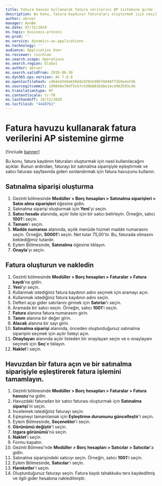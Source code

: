 ```yaml
---
title: Fatura havuzu kullanarak fatura verilerini AP sistemine girme
description: Bu konu, fatura kaydının faturaları oluşturmak için nasıl kullanılacağını açıklar.
author: abruer
manager: AnnBe
ms.date: 07/31/2019
ms.topic: business-process
ms.prod: ''
ms.service: dynamics-ax-applications
ms.technology: ''
audience: Application User
ms.reviewer: roschlom
ms.search.scope: Operations
ms.search.region: Global
ms.author: abruer
ms.search.validFrom: 2016-06-30
ms.dyn365.ops.version: AX 7.0.0
ms.openlocfilehash: cd6de42dda650d42d703e905f8d48f73b9e4afd6
ms.sourcegitcommit: 199848e78df5cb7c439b001bdbe1ece963593cdb
ms.translationtype: HT
ms.contentlocale: tr-TR
ms.lasthandoff: 10/13/2020
ms.locfileid: "4448761"
---
```

# <a name="key-invoice-data-into-the-ap-system-using-invoice-pool"></a>Fatura havuzu kullanarak fatura verilerini AP sistemine girme

[!include [banner](../../includes/banner.md)]

Bu konu, fatura kaydının faturaları oluşturmak için nasıl kullanılacağını açıklar. Bunun ardından, faturayı bir satınalma siparişiyle eşleştirmek ve satıcı faturası sayfasında gideri sonlandırmak için fatura havuzunu kullanın.


## <a name="create-a-purchase-order"></a>Satınalma siparişi oluşturma
1. Gezinti bölmesinde **Modüller > Borç hesapları > Satınalma siparişleri > Satın alma siparişleri** öğesine gidin.
2. Satınalma siparişi oluşturmak için **Yeni**'yi seçin.
3. **Satıcı hesabı** alanında, açılır liste için bir satıcı belirleyin. Örneğin, satıcı **1001**'i seçin.
4. **Tamam**'ı seçin.
5. **Madde numarası** alanında, açılık menüde hizmet madde numarasını seçin. Örneğin, **S0001**'i seçin. Net tutar 75,00'tir.  Bu, faturada olmasını beklediğimiz tutardır.  
6. Eylem Bölmesinde, **Satınalma** öğesine tıklayın.
7. **Onayla**'yı seçin.

## <a name="create-and-post-and-invoice"></a>Fatura oluşturun ve nakledin
1. Gezinti bölmesinde **Modüller > Borç hesapları > Faturalar > Fatura kaydı**'na gidin.
2. **Yeni**'yi seçin.
3. Kullanmak istediğiniz fatura kaydının adını seçmek için aramayı açın.
4. Kullanmak istediğiniz fatura kaydının adını seçin.
5. Defteri açıp gider satırlarını girmek için **Satırlar**'ı seçin.
6. Aramada bir satıcı seçin. Örneğin, satıcı **1001**'i seçin.
7. **Fatura** alanına fatura numarasını girin.
8. **Tanım** alanına bir değer girin.
9. **Alacak** alanına bir sayı girin.
10. **Satınalma siparişi** alanında, önceden oluşturduğunuz satınalma siparişini seçmek için açılır listeyi açın.
11. **Onaylayan** alanında açılır listeden bir onaylayan seçin ve o onaylayanı seçmek için **Seç**'e tıklayın.
12. **Naklet**'i seçin.

## <a name="open-an-invoice-from-the-pool-and-match-it-to-a-purchase-order-to-complete-the-invoice-process"></a>Havuzdan bir fatura açın ve bir satınalma siparişiyle eşleştirerek fatura işlemini tamamlayın.
1. Gezinti bölmesinde **Modüller > Borç hesapları > Faturalar > Fatura havuzu**'na gidin.
2. Havuzdaki faturadan bir satıcı faturası oluşturmak için **Satınalma siparişi**'ni seçin.
3. İncelemek istediğiniz faturayı seçin.
4. Eşleşmeyi tamamlamak için **Eşleştirme durumunu güncelleştir**'i seçin.
5. Eylem Bölmesinde, **Seçenekler**'i seçin.
6. **Görünümü değiştir**'i seçin.
7. **Izgara görünümü**'nü seçin.
8. **Naklet**'i seçin.
9. Formu kapatın.
10. Gezinti Bölmesi'nde **Modüller > Borç hesapları > Satıcılar > Satıcılar**'a gidin.
11. Satınalma siparişindeki satıcıyı seçin. Örneğin, satıcı **1001**'i seçin.
12. Eylem Bölmesinde, **Satıcılar**'ı seçin.
13. **Hareketler**'i seçin.
14. Oluşturduğunuz faturayı seçin. Fatura kaydı tahakkuku ters kaydedilmiş ve ilgili gider hesabına nakledilmiştir.  

